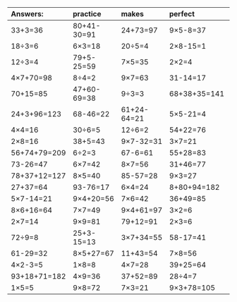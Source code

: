 | Answers: | practice | makes | perfect | ! |
| :--- | :--- | :--- | :--- | :--- |
| 33+3=36 | 80+41-30=91 | 24+73=97 | 9×5-8=37 | 2×4=8 | 
| 18÷3=6 | 6×3=18 | 20÷5=4 | 2×8-15=1 | 93-65=28 | 
| 12÷3=4 | 79+5-25=59 | 7×5=35 | 2×2=4 | 5+26=31 | 
| 4×7+70=98 | 8÷4=2 | 9×7=63 | 31-14=17 | 7×9-62=1 | 
| 70+15=85 | 47+60-69=38 | 9÷3=3 | 68+38+35=141 | 14+59=73 | 
| 24+3+96=123 | 68-46=22 | 61+24-64=21 | 5×5-21=4 | 6×8+73=121 | 
| 4×4=16 | 30÷6=5 | 12÷6=2 | 54+22=76 | 1+85-14=72 | 
| 2×8=16 | 38+5=43 | 9×7-32=31 | 3×7=21 | 6×9=54 | 
| 56+74+79=209 | 6÷2=3 | 67-6=61 | 55+28=83 | 4×9-30=6 | 
| 73-26=47 | 6×7=42 | 8×7=56 | 31+46=77 | 3×6=18 | 
| 78+37+12=127 | 8×5=40 | 85-57=28 | 9×3=27 | 5×4-12=8 | 
| 27+37=64 | 93-76=17 | 6×4=24 | 8+80+94=182 | 86-14=72 | 
| 5×7-14=21 | 9×4+20=56 | 7×6=42 | 36+49=85 | 22+74+37=133 | 
| 8×6+16=64 | 7×7=49 | 9×4+61=97 | 3×2=6 | 12÷4=3 | 
| 2×7=14 | 9×9=81 | 79+12=91 | 2×3=6 | 3×4=12 | 
| 72÷9=8 | 25+3-15=13 | 3×7+34=55 | 58-17=41 | 4×3=12 | 
| 61-29=32 | 8×5+27=67 | 11+43=54 | 7×8=56 | 75+35+6=116 | 
| 4×2-3=5 | 1×8=8 | 4×7=28 | 39+25=64 | 60+12-4=68 | 
| 93+18+71=182 | 4×9=36 | 37+52=89 | 28÷4=7 | 12+30=42 | 
| 1×5=5 | 9×8=72 | 7×3=21 | 9×3+78=105 | 7×4=28 | 
